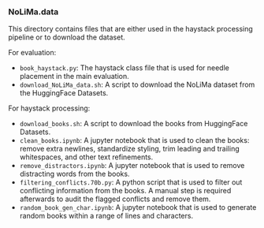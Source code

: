### NoLiMa.data

This directory contains files that are either used in the haystack processing pipeline or to download the dataset.

For evaluation:
- `book_haystack.py`: The haystack class file that is used for needle placement in the main evaluation.
- `download_NoLiMa_data.sh`: A script to download the NoLiMa dataset from the HuggingFace Datasets.

For haystack processing:
- `download_books.sh`: A script to download the books from HuggingFace Datasets.
- `clean_books.ipynb`: A jupyter notebook that is used to clean the books: remove extra newlines, standardize styling, trim leading and trailing whitespaces, and other text refinements.
- `remove_distractors.ipynb`: A jupyter notebook that is used to remove distracting words from the books.
- `filtering_conflicts.70b.py`: A python script that is used to filter out conflicting information from the books. A manual step is required afterwards to audit the flagged conflicts and remove them.
- `random_book_gen_char.ipynb`: A jupyter notebook that is used to generate random books within a range of lines and characters.